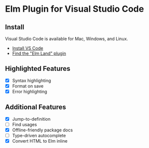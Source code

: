# Elm Plugin for Visual Studio Code

## Install

Visual Studio Code is available for Mac, Windows, and Linux.

- [Install VS Code](https://code.visualstudio.com/)
- [Find the "Elm Land" plugin](https://code.visualstudio.com/docs/editor/extension-marketplace#_install-an-extension)

## Highlighted Features

- [x] Syntax highlighting
- [x] Format on save
- [x] Error highlighting

## Additional Features

- [x] Jump-to-definition
- [ ] Find usages
- [x] Offline-friendly package docs
- [ ] Type-driven autocomplete
- [x] Convert HTML to Elm inline
